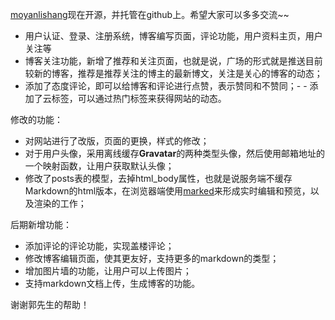 [moyanlishang](https://github.com/moyanlishang/moyanlishang)现在开源，并托管在github上。希望大家可以多多交流~~
- 用户认证、登录、注册系统，博客编写页面，评论功能，用户资料主页，用户关注等
- 博客关注功能，新增了推荐和关注页面，也就是说，广场的形式就是推送目前较新的博客，推荐是推荐关注的博主的最新博文，关注是关心的博客的动态；
- 添加了态度评论，即可以给博客和评论进行点赞，表示赞同和不赞同；- - 添加了云标签，可以通过热门标签来获得网站的动态。

修改的功能：
- 对网站进行了改版，页面的更换，样式的修改；
- 对于用户头像，采用离线缓存**Gravatar**的两种类型头像，然后使用邮箱地址的一个映射函数，让用户获取默认头像；
- 修改了posts表的模型，去掉html_body属性，也就是说服务端不缓存Markdown的html版本，在浏览器端使用[marked]()来形成实时编辑和预览，以及渲染的工作；

后期新增功能：
- 添加评论的评论功能，实现盖楼评论；
- 修改博客编辑页面，使其更友好，支持更多的markdown的类型；
- 增加图片墙的功能，让用户可以上传图片；
- 支持markdown文档上传，生成博客的功能。

谢谢郭先生的帮助！
